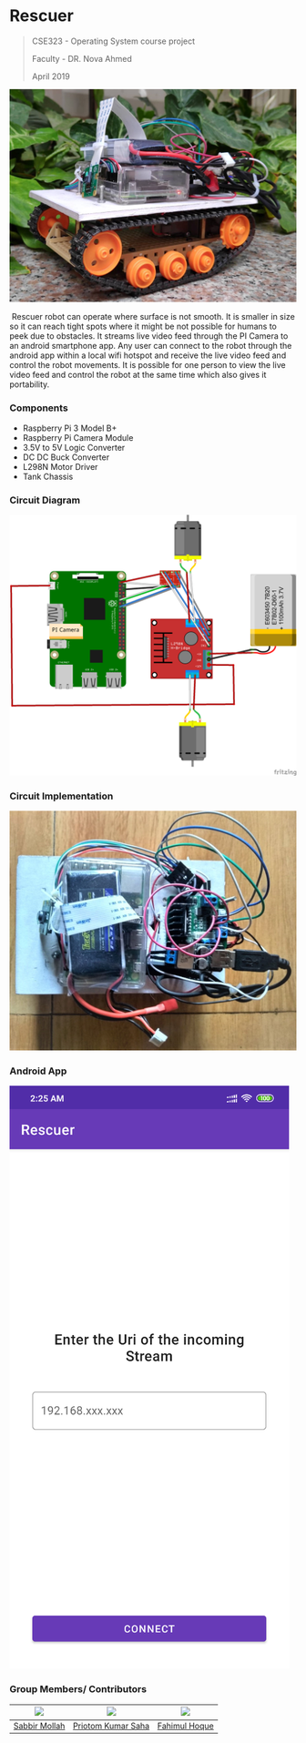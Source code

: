 # Rescuer

> CSE323 - Operating System course project 
>
> Faculty - DR. Nova Ahmed
>
> April 2019

![](https://github.com/FHShubho/DisasterRescueBot/blob/master/images/Bot_pic.jpg)

​	Rescuer robot can operate where surface is not smooth. It is smaller in size so it can reach tight spots where it might be not possible for humans to peek due to obstacles. It streams live video feed through the PI Camera to an android smartphone app. Any user can connect to the robot through the android app within a local wifi hotspot and receive the live video feed and control the robot movements. It is possible for one person to view the live video feed and control the robot at the same time which also gives it portability.

### Components

- Raspberry Pi 3 Model B+
- Raspberry Pi Camera Module
-  3.5V to 5V Logic Converter
- DC DC Buck Converter
- L298N Motor Driver
- Tank Chassis



### Circuit Diagram

![](https://github.com/FHShubho/DisasterRescueBot/blob/master/images/Rescuer_bb.png)



### Circuit Implementation

![](https://github.com/FHShubho/DisasterRescueBot/blob/master/images/upper_view.jpg)



### Android App

![](https://github.com/FHShubho/DisasterRescueBot/blob/master/images/app.png)



### Group Members/ Contributors

| ![](https://avatars2.githubusercontent.com/u/26480396?s=400&u=0d2a95bcc035b7b0e958c202ce1fabce46010ca7&v=4) | ![](https://avatars3.githubusercontent.com/u/19395282?s=400&u=a8ea2d3dc3684ee5f66df4fbe5e0c9adfb32bd88&v=4) | ![](https://avatars3.githubusercontent.com/u/26480837?s=460&u=146598a2935f43afa22df338549c6bd246ab37f5&v=4) |
| :----------------------------------------------------------: | :----------------------------------------------------------: | :----------------------------------------------------------: |
|       [Sabbir Mollah](https://github.com/SabbirMollah)       |      [Priotom Kumar Saha](https://github.com/BlankZer0)      |         [Fahimul Hoque](https://github.com/FHShubho)         |
